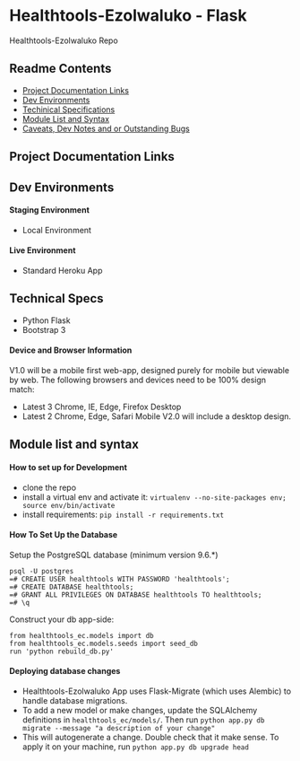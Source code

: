 # Healthtools-Ezolwaluko - Flask
Healthtools-Ezolwaluko Repo

## Readme Contents
- [Project Documentation Links](/README.md#project-documentation-links)
- [Dev Environments](/README.md#dev-environments)
- [Techinical Specifications](/README.md#technical-specifications)
- [Module List and Syntax](/README.md#module-list-and-syntax)
- [Caveats, Dev Notes and or Outstanding Bugs](/README.md#caveats-dev-notes-and-or-outstanding-bugs)

## Project Documentation Links


## Dev Environments
#### Staging Environment
- Local Environment
#### Live Environment
- Standard Heroku App
## Technical Specs
- Python Flask
- Bootstrap 3

#### Device and Browser Information
V1.0 will be a mobile first web-app, designed purely for mobile but viewable by web.
The following browsers and devices need to be 100% design match:
- Latest 3 Chrome, IE, Edge, Firefox Desktop
- Latest 2 Chrome, Edge, Safari Mobile
V2.0 will include a desktop design.

## Module list and syntax
#### How to set up for Development ####
* clone the repo
* install a virtual env and activate it: `virtualenv --no-site-packages env; source env/bin/activate`
* install requirements: `pip install -r requirements.txt`

#### How To Set Up the Database
Setup the PostgreSQL database (minimum version 9.6.*)
```
psql -U postgres
=# CREATE USER healthtools WITH PASSWORD 'healthtools';
=# CREATE DATABASE healthtools;
=# GRANT ALL PRIVILEGES ON DATABASE healthtools TO healthtools;
=# \q
```
Construct your db app-side:
```
from healthtools_ec.models import db
from healthtools_ec.models.seeds import seed_db
run 'python rebuild_db.py'
```

#### Deploying database changes ####
* Healthtools-Ezolwaluko App uses Flask-Migrate (which uses Alembic) to handle database migrations.
* To add a new model or make changes, update the SQLAlchemy definitions in `healthtools_ec/models/`. Then run
`python app.py db migrate --message "a description of your change"`
* This will autogenerate a change. Double check that it make sense. To apply it on your machine, run
`python app.py db upgrade head`
